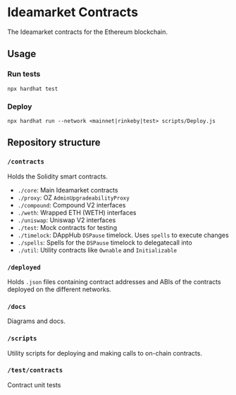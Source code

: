# Ideamarket Contracts

The Ideamarket contracts for the Ethereum blockchain.

## Usage

### Run tests
`npx hardhat test`

### Deploy
`npx hardhat run --network <mainnet|rinkeby|test> scripts/Deploy.js`

## Repository structure

### `/contracts`
Holds the Solidity smart contracts.

- `./core`: Main Ideamarket contracts
- `./proxy`: OZ `AdminUpgradeabilityProxy`
- `./compound`: Compound V2 interfaces
- `./weth`: Wrapped ETH (WETH) interfaces
- `./uniswap`: Uniswap V2 interfaces
- `./test`: Mock contracts for testing
- `./timelock`: DAppHub `DSPause` timelock. Uses `spells` to execute changes
- `./spells`: Spells for the `DSPause` timelock to delegatecall into
- `./util`: Utility contracts like `Ownable` and `Initializable`

### `/deployed`
Holds `.json` files containing contract addresses and ABIs of the contracts deployed on the different networks.

### `/docs`
Diagrams and docs.

### `/scripts`
Utility scripts for deploying and making calls to on-chain contracts.

### `/test/contracts`
Contract unit tests

